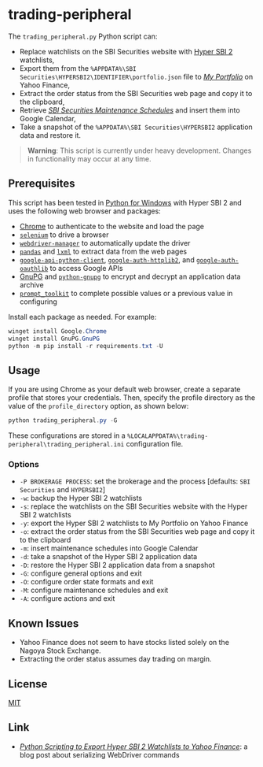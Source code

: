 # trading-peripheral #

<!-- Python script that exports Hyper SBI 2 watchlists to Yahoo Finance,
extracts order status, and inserts maintenance schedules into Google Calendar
-->

The `trading_peripheral.py` Python script can:

  * Replace watchlists on the SBI Securities website with [Hyper SBI
    2](https://go.sbisec.co.jp/lp/lp_hyper_sbi2_211112.html) watchlists,
  * Export them from the `%APPDATA%\SBI
    Securities\HYPERSBI2\IDENTIFIER\portfolio.json` file to [*My
    Portfolio*](https://finance.yahoo.com/portfolios) on Yahoo Finance,
  * Extract the order status from the SBI Securities web page and copy it to
    the clipboard,
  * Retrieve [*SBI Securities Maintenance
    Schedules*](https://search.sbisec.co.jp/v2/popwin/info/home/pop6040_maintenance.html)
    and insert them into Google Calendar,
  * Take a snapshot of the `%APPDATA%\SBI Securities\HYPERSBI2` application
    data and restore it.

> **Warning**: This script is currently under heavy development.  Changes in
> functionality may occur at any time.

## Prerequisites ##

This script has been tested in [Python for
Windows](https://www.python.org/downloads/windows/) with Hyper SBI 2 and uses
the following web browser and packages:

  * [Chrome](https://www.google.com/chrome/) to authenticate to the website and
    load the page
  * [`selenium`](https://www.selenium.dev/documentation/webdriver/) to drive a
    browser
  * [`webdriver-manager`](https://github.com/SergeyPirogov/webdriver_manager)
    to automatically update the driver
  * [`pandas`](https://pandas.pydata.org/) and
    [`lxml`](https://lxml.de/index.html) to extract data from the web pages
  * [`google-api-python-client`](https://googleapis.github.io/google-api-python-client/docs/),
    [`google-auth-httplib2`](https://github.com/googleapis/google-auth-library-python-httplib2),
    and
    [`google-auth-oauthlib`](https://github.com/googleapis/google-auth-library-python-oauthlib)
    to access Google APIs
  * [GnuPG](https://gnupg.org/index.html) and
    [`python-gnupg`](https://docs.red-dove.com/python-gnupg/) to encrypt and
    decrypt an application data archive
  * [`prompt_toolkit`](https://python-prompt-toolkit.readthedocs.io/en/master/index.html)
    to complete possible values or a previous value in configuring

Install each package as needed.  For example:

``` powershell
winget install Google.Chrome
winget install GnuPG.GnuPG
python -m pip install -r requirements.txt -U
```

## Usage ##

If you are using Chrome as your default web browser, create a separate profile
that stores your credentials.  Then, specify the profile directory as the value
of the `profile_directory` option, as shown below:

``` powershell
python trading_peripheral.py -G
```

These configurations are stored in a
`%LOCALAPPDATA%\trading-peripheral\trading_peripheral.ini` configuration file.

### Options ###

  * `-P BROKERAGE PROCESS`: set the brokerage and the process [defaults: `SBI
    Securities` and `HYPERSBI2`]
  * `-w`: backup the Hyper SBI 2 watchlists
  * `-s`: replace the watchlists on the SBI Securities website with the Hyper
    SBI 2 watchlists
  * `-y`: export the Hyper SBI 2 watchlists to My Portfolio on Yahoo Finance
  * `-o`: extract the order status from the SBI Securities web page and copy it
    to the clipboard
  * `-m`: insert maintenance schedules into Google Calendar
  * `-d`: take a snapshot of the Hyper SBI 2 application data
  * `-D`: restore the Hyper SBI 2 application data from a snapshot
  * `-G`: configure general options and exit
  * `-O`: configure order state formats and exit
  * `-M`: configure maintenance schedules and exit
  * `-A`: configure actions and exit

## Known Issues ##

  * Yahoo Finance does not seem to have stocks listed solely on the Nagoya
    Stock Exchange.
  * Extracting the order status assumes day trading on margin.

## License ##

[MIT](LICENSE.md)

## Link ##

  * [*Python Scripting to Export Hyper SBI 2 Watchlists to Yahoo
    Finance*](https://carmine560.blogspot.com/2023/02/python-scripting-to-export-hyper-sbi-2.html):
    a blog post about serializing WebDriver commands
